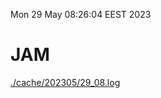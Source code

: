 Mon 29 May 08:26:04 EEST 2023
# JAM
<a href='./cache/202305/29_08.log'>./cache/202305/29_08.log</a>
